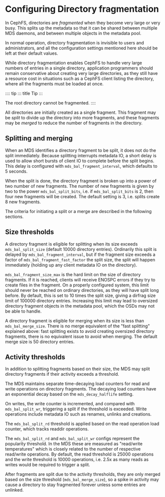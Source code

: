 # Configuring Directory fragmentation

In CephFS, directories are *fragmented* when they become very large or
very busy. This splits up the metadata so that it can be shared between
multiple MDS daemons, and between multiple objects in the metadata pool.

In normal operation, directory fragmentation is invisible to users and
administrators, and all the configuration settings mentioned here should
be left at their default values.

While directory fragmentation enables CephFS to handle very large
numbers of entries in a single directory, application programmers should
remain conservative about creating very large directories, as they still
have a resource cost in situations such as a CephFS client listing the
directory, where all the fragments must be loaded at once.

:::: tip
::: title
Tip
:::

The root directory cannot be fragmented.
::::

All directories are initially created as a single fragment. This
fragment may be *split* to divide up the directory into more fragments,
and these fragments may be *merged* to reduce the number of fragments in
the directory.

## Splitting and merging

When an MDS identifies a directory fragment to be split, it does not do
the split immediately. Because splitting interrupts metadata IO, a short
delay is used to allow short bursts of client IO to complete before the
split begins. This delay is configured with `mds_bal_fragment_interval`,
which defaults to 5 seconds.

When the split is done, the directory fragment is broken up into a power
of two number of new fragments. The number of new fragments is given by
two to the power `mds_bal_split_bits`, i.e. if `mds_bal_split_bits` is
2, then four new fragments will be created. The default setting is 3,
i.e. splits create 8 new fragments.

The criteria for initiating a split or a merge are described in the
following sections.

## Size thresholds

A directory fragment is eligible for splitting when its size exceeds
`mds_bal_split_size` (default 10000 directory entries). Ordinarily this
split is delayed by `mds_bal_fragment_interval`, but if the fragment
size exceeds a factor of `mds_bal_fragment_fast_factor` the split size,
the split will happen immediately (holding up any client metadata IO on
the directory).

`mds_bal_fragment_size_max` is the hard limit on the size of directory
fragments. If it is reached, clients will receive ENOSPC errors if they
try to create files in the fragment. On a properly configured system,
this limit should never be reached on ordinary directories, as they will
have split long before. By default, this is set to 10 times the split
size, giving a dirfrag size limit of 100000 directory entries.
Increasing this limit may lead to oversized directory fragment objects
in the metadata pool, which the OSDs may not be able to handle.

A directory fragment is eligible for merging when its size is less than
`mds_bal_merge_size`. There is no merge equivalent of the \"fast
splitting\" explained above: fast splitting exists to avoid creating
oversized directory fragments, there is no equivalent issue to avoid
when merging. The default merge size is 50 directory entries.

## Activity thresholds

In addition to splitting fragments based on their size, the MDS may
split directory fragments if their activity exceeds a threshold.

The MDS maintains separate time-decaying load counters for read and
write operations on directory fragments. The decaying load counters have
an exponential decay based on the `mds_decay_halflife` setting.

On writes, the write counter is incremented, and compared with
`mds_bal_split_wr`, triggering a split if the threshold is exceeded.
Write operations include metadata IO such as renames, unlinks and
creations.

The `mds_bal_split_rd` threshold is applied based on the read operation
load counter, which tracks readdir operations.

The `mds_bal_split_rd` and `mds_bal_split_wr` configs represent the
popularity threshold. In the MDS these are measured as \"read/write
temperatures\" which is closely related to the number of respective
read/write operations. By default, the read threshold is 25000
operations and the write threshold is 10000 operations, i.e. 2.5x as
many reads as writes would be required to trigger a split.

After fragments are split due to the activity thresholds, they are only
merged based on the size threshold (`mds_bal_merge_size`), so a spike in
activity may cause a directory to stay fragmented forever unless some
entries are unlinked.
